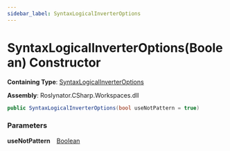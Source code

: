 ```yaml
---
sidebar_label: SyntaxLogicalInverterOptions
---
```


# SyntaxLogicalInverterOptions\(Boolean\) Constructor

**Containing Type**: [SyntaxLogicalInverterOptions](../index.md)

**Assembly**: Roslynator\.CSharp\.Workspaces\.dll

```csharp
public SyntaxLogicalInverterOptions(bool useNotPattern = true)
```

### Parameters

**useNotPattern** &ensp; [Boolean](https://docs.microsoft.com/en-us/dotnet/api/system.boolean)